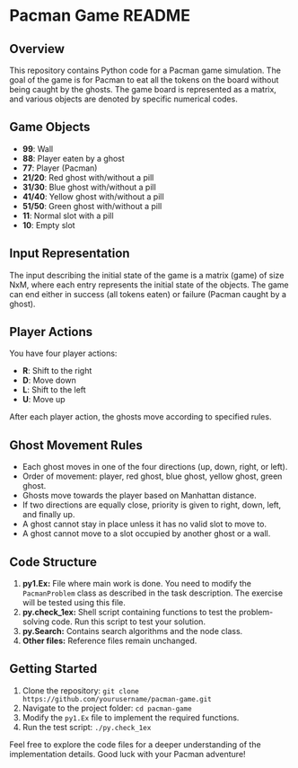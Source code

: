 # Pacman Game README

## Overview

This repository contains Python code for a Pacman game simulation. The goal of the game is for Pacman to eat all the tokens on the board without being caught by the ghosts. The game board is represented as a matrix, and various objects are denoted by specific numerical codes.

## Game Objects

- **99**: Wall
- **88**: Player eaten by a ghost
- **77**: Player (Pacman)
- **21/20**: Red ghost with/without a pill
- **31/30**: Blue ghost with/without a pill
- **41/40**: Yellow ghost with/without a pill
- **51/50**: Green ghost with/without a pill
- **11**: Normal slot with a pill
- **10**: Empty slot

## Input Representation

The input describing the initial state of the game is a matrix (game) of size NxM, where each entry represents the initial state of the objects. The game can end either in success (all tokens eaten) or failure (Pacman caught by a ghost).

## Player Actions

You have four player actions:
- **R**: Shift to the right
- **D**: Move down
- **L**: Shift to the left
- **U**: Move up

After each player action, the ghosts move according to specified rules.

## Ghost Movement Rules

- Each ghost moves in one of the four directions (up, down, right, or left).
- Order of movement: player, red ghost, blue ghost, yellow ghost, green ghost.
- Ghosts move towards the player based on Manhattan distance.
- If two directions are equally close, priority is given to right, down, left, and finally up.
- A ghost cannot stay in place unless it has no valid slot to move to.
- A ghost cannot move to a slot occupied by another ghost or a wall.

## Code Structure

1. **py1.Ex:** File where main work is done. You need to modify the `PacmanProblem` class as described in the task description. The exercise will be tested using this file.
2. **py.check_1ex:** Shell script containing functions to test the problem-solving code. Run this script to test your solution.
3. **py.Search:** Contains search algorithms and the node class.
4. **Other files:** Reference files remain unchanged.

## Getting Started

1. Clone the repository: `git clone https://github.com/yourusername/pacman-game.git`
2. Navigate to the project folder: `cd pacman-game`
3. Modify the `py1.Ex` file to implement the required functions.
4. Run the test script: `./py.check_1ex`

Feel free to explore the code files for a deeper understanding of the implementation details. Good luck with your Pacman adventure!
